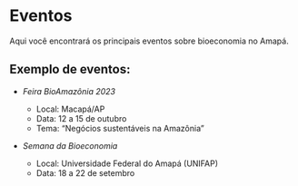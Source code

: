 # Eventos

Aqui você encontrará os principais eventos sobre bioeconomia no Amapá.

## Exemplo de eventos:

- *Feira BioAmazônia 2023*
  - Local: Macapá/AP
  - Data: 12 a 15 de outubro
  - Tema: “Negócios sustentáveis na Amazônia”

- *Semana da Bioeconomia*
  - Local: Universidade Federal do Amapá (UNIFAP)
  - Data: 18 a 22 de setembro
